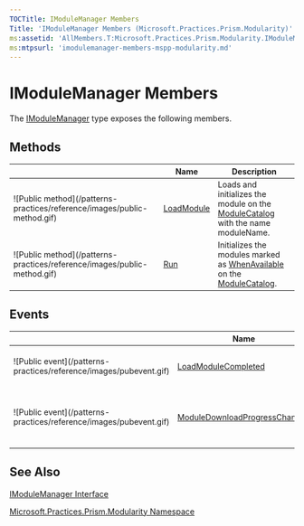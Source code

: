 ```yaml
---
TOCTitle: IModuleManager Members
Title: 'IModuleManager Members (Microsoft.Practices.Prism.Modularity)'
ms:assetid: 'AllMembers.T:Microsoft.Practices.Prism.Modularity.IModuleManager'
ms:mtpsurl: 'imodulemanager-members-mspp-modularity.md'
---
```



# IModuleManager Members

The [IModuleManager](/patterns-practices/reference/imodulemanager-interface-mspp-modularity) type exposes the following members.

## Methods


<table>

<thead>
<tr class="header">
<th> </th>
<th>Name</th>
<th>Description</th>
</tr>
</thead>
<tbody>
<tr class="odd">
<td>![Public method](/patterns-practices/reference/images/public-method.gif)</td>
<td><a href="/patterns-practices/reference/imodulemanager-loadmodule-method-mspp-modularity">LoadModule</a></td>
<td><div class="summary">
Loads and initializes the module on the <a href="/patterns-practices/reference/modulecatalog-class-mspp-modularity">ModuleCatalog</a> with the name moduleName.
</div></td>
</tr>
<tr class="even">
<td>![Public method](/patterns-practices/reference/images/public-method.gif)</td>
<td><a href="/patterns-practices/reference/imodulemanager-run-method-mspp-modularity">Run</a></td>
<td><div class="summary">
Initializes the modules marked as <a href="/patterns-practices/reference/initializationmode-enumeration-mspp-modularity">WhenAvailable</a> on the <a href="/patterns-practices/reference/modulecatalog-class-mspp-modularity">ModuleCatalog</a>.
</div></td>
</tr>
</tbody>
</table>

## Events


<table>

<thead>
<tr class="header">
<th> </th>
<th>Name</th>
<th>Description</th>
</tr>
</thead>
<tbody>
<tr class="odd">
<td>![Public event](/patterns-practices/reference/images/pubevent.gif)</td>
<td><a href="/patterns-practices/reference/imodulemanager-loadmodulecompleted-event-mspp-modularity">LoadModuleCompleted</a></td>
<td><div class="summary">
Raised when a module is loaded or fails to load.
</div></td>
</tr>
<tr class="even">
<td>![Public event](/patterns-practices/reference/images/pubevent.gif)</td>
<td><a href="/patterns-practices/reference/imodulemanager-moduledownloadprogresschanged-event-mspp-modularity">ModuleDownloadProgressChanged</a></td>
<td><div class="summary">
Raised repeatedly to provide progress as modules are downloaded.
</div></td>
</tr>
</tbody>
</table>

## See Also

[IModuleManager Interface](/patterns-practices/reference/imodulemanager-interface-mspp-modularity)

[Microsoft.Practices.Prism.Modularity Namespace](/patterns-practices/reference/mspp-modularity-namespace)
